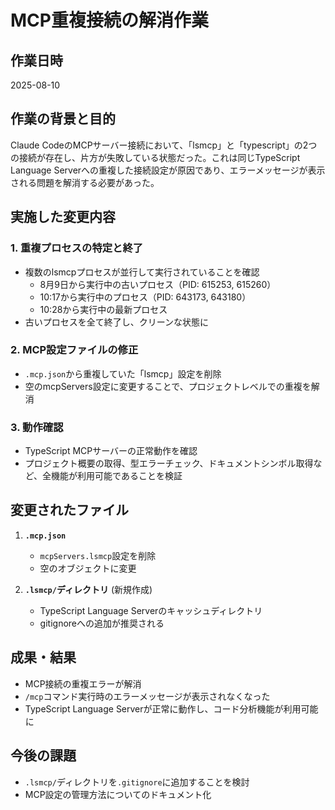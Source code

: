 # MCP重複接続の解消作業

## 作業日時
2025-08-10

## 作業の背景と目的

Claude CodeのMCPサーバー接続において、「lsmcp」と「typescript」の2つの接続が存在し、片方が失敗している状態だった。これは同じTypeScript Language Serverへの重複した接続設定が原因であり、エラーメッセージが表示される問題を解消する必要があった。

## 実施した変更内容

### 1. 重複プロセスの特定と終了
- 複数のlsmcpプロセスが並行して実行されていることを確認
  - 8月9日から実行中の古いプロセス（PID: 615253, 615260）
  - 10:17から実行中のプロセス（PID: 643173, 643180）
  - 10:28から実行中の最新プロセス
- 古いプロセスを全て終了し、クリーンな状態に

### 2. MCP設定ファイルの修正
- `.mcp.json`から重複していた「lsmcp」設定を削除
- 空のmcpServers設定に変更することで、プロジェクトレベルでの重複を解消

### 3. 動作確認
- TypeScript MCPサーバーの正常動作を確認
- プロジェクト概要の取得、型エラーチェック、ドキュメントシンボル取得など、全機能が利用可能であることを検証

## 変更されたファイル

1. **`.mcp.json`**
   - `mcpServers.lsmcp`設定を削除
   - 空のオブジェクトに変更

2. **`.lsmcp/`ディレクトリ** (新規作成)
   - TypeScript Language Serverのキャッシュディレクトリ
   - gitignoreへの追加が推奨される

## 成果・結果

- MCP接続の重複エラーが解消
- `/mcp`コマンド実行時のエラーメッセージが表示されなくなった
- TypeScript Language Serverが正常に動作し、コード分析機能が利用可能に

## 今後の課題

- `.lsmcp/`ディレクトリを`.gitignore`に追加することを検討
- MCP設定の管理方法についてのドキュメント化